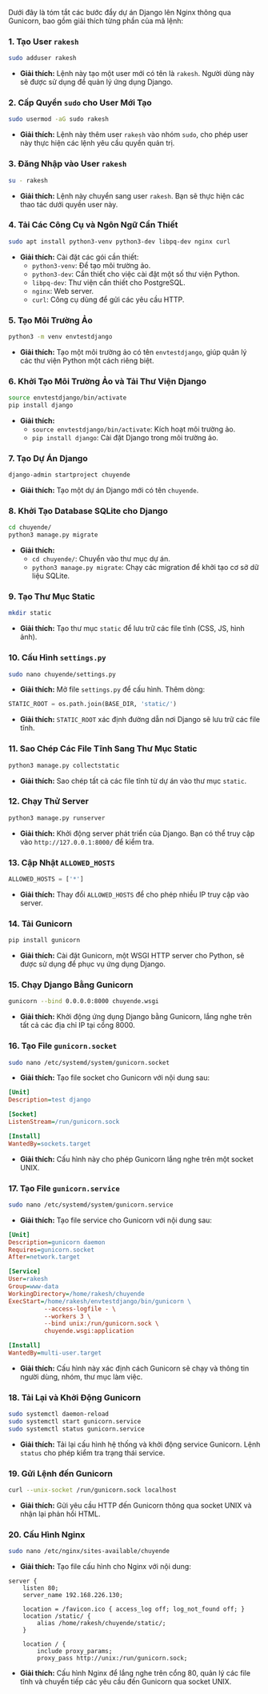 Dưới đây là tóm tắt các bước đẩy dự án Django lên Nginx thông qua Gunicorn, bao gồm giải thích từng phần của mã lệnh:

### 1. Tạo User `rakesh`
```bash
sudo adduser rakesh
```
- **Giải thích:** Lệnh này tạo một user mới có tên là `rakesh`. Người dùng này sẽ được sử dụng để quản lý ứng dụng Django.

### 2. Cấp Quyền `sudo` cho User Mới Tạo
```bash
sudo usermod -aG sudo rakesh
```
- **Giải thích:** Lệnh này thêm user `rakesh` vào nhóm `sudo`, cho phép user này thực hiện các lệnh yêu cầu quyền quản trị.

### 3. Đăng Nhập vào User `rakesh`
```bash
su - rakesh
```
- **Giải thích:** Lệnh này chuyển sang user `rakesh`. Bạn sẽ thực hiện các thao tác dưới quyền user này.

### 4. Tải Các Công Cụ và Ngôn Ngữ Cần Thiết
```bash
sudo apt install python3-venv python3-dev libpq-dev nginx curl
```
- **Giải thích:** Cài đặt các gói cần thiết:
  - `python3-venv`: Để tạo môi trường ảo.
  - `python3-dev`: Cần thiết cho việc cài đặt một số thư viện Python.
  - `libpq-dev`: Thư viện cần thiết cho PostgreSQL.
  - `nginx`: Web server.
  - `curl`: Công cụ dùng để gửi các yêu cầu HTTP.

### 5. Tạo Môi Trường Ảo
```bash
python3 -m venv envtestdjango
```
- **Giải thích:** Tạo một môi trường ảo có tên `envtestdjango`, giúp quản lý các thư viện Python một cách riêng biệt.

### 6. Khởi Tạo Môi Trường Ảo và Tải Thư Viện Django
```bash
source envtestdjango/bin/activate
pip install django
```
- **Giải thích:**
  - `source envtestdjango/bin/activate`: Kích hoạt môi trường ảo.
  - `pip install django`: Cài đặt Django trong môi trường ảo.

### 7. Tạo Dự Án Django
```bash
django-admin startproject chuyende
```
- **Giải thích:** Tạo một dự án Django mới có tên `chuyende`.

### 8. Khởi Tạo Database SQLite cho Django
```bash
cd chuyende/
python3 manage.py migrate
```
- **Giải thích:**
  - `cd chuyende/`: Chuyển vào thư mục dự án.
  - `python3 manage.py migrate`: Chạy các migration để khởi tạo cơ sở dữ liệu SQLite.

### 9. Tạo Thư Mục Static
```bash
mkdir static
```
- **Giải thích:** Tạo thư mục `static` để lưu trữ các file tĩnh (CSS, JS, hình ảnh).

### 10. Cấu Hình `settings.py`
```bash
sudo nano chuyende/settings.py
```
- **Giải thích:** Mở file `settings.py` để cấu hình. Thêm dòng:
```python
STATIC_ROOT = os.path.join(BASE_DIR, 'static/')
```
- **Giải thích:** `STATIC_ROOT` xác định đường dẫn nơi Django sẽ lưu trữ các file tĩnh.

### 11. Sao Chép Các File Tĩnh Sang Thư Mục Static
```bash
python3 manage.py collectstatic
```
- **Giải thích:** Sao chép tất cả các file tĩnh từ dự án vào thư mục `static`.

### 12. Chạy Thử Server
```bash
python3 manage.py runserver
```
- **Giải thích:** Khởi động server phát triển của Django. Bạn có thể truy cập vào `http://127.0.0.1:8000/` để kiểm tra.

### 13. Cập Nhật `ALLOWED_HOSTS`
```python
ALLOWED_HOSTS = ['*']
```
- **Giải thích:** Thay đổi `ALLOWED_HOSTS` để cho phép nhiều IP truy cập vào server.

### 14. Tải Gunicorn
```bash
pip install gunicorn
```
- **Giải thích:** Cài đặt Gunicorn, một WSGI HTTP server cho Python, sẽ được sử dụng để phục vụ ứng dụng Django.

### 15. Chạy Django Bằng Gunicorn
```bash
gunicorn --bind 0.0.0.0:8000 chuyende.wsgi
```
- **Giải thích:** Khởi động ứng dụng Django bằng Gunicorn, lắng nghe trên tất cả các địa chỉ IP tại cổng 8000.

### 16. Tạo File `gunicorn.socket`
```bash
sudo nano /etc/systemd/system/gunicorn.socket
```
- **Giải thích:** Tạo file socket cho Gunicorn với nội dung sau:
```ini
[Unit]
Description=test django

[Socket]
ListenStream=/run/gunicorn.sock

[Install]
WantedBy=sockets.target
```
- **Giải thích:** Cấu hình này cho phép Gunicorn lắng nghe trên một socket UNIX.

### 17. Tạo File `gunicorn.service`
```bash
sudo nano /etc/systemd/system/gunicorn.service
```
- **Giải thích:** Tạo file service cho Gunicorn với nội dung sau:
```ini
[Unit]
Description=gunicorn daemon
Requires=gunicorn.socket
After=network.target

[Service]
User=rakesh
Group=www-data
WorkingDirectory=/home/rakesh/chuyende  
ExecStart=/home/rakesh/envtestdjango/bin/gunicorn \
          --access-logfile - \
          --workers 3 \
          --bind unix:/run/gunicorn.sock \
          chuyende.wsgi:application

[Install]
WantedBy=multi-user.target
```
- **Giải thích:** Cấu hình này xác định cách Gunicorn sẽ chạy và thông tin người dùng, nhóm, thư mục làm việc.

### 18. Tải Lại và Khởi Động Gunicorn
```bash
sudo systemctl daemon-reload
sudo systemctl start gunicorn.service
sudo systemctl status gunicorn.service
```
- **Giải thích:** Tải lại cấu hình hệ thống và khởi động service Gunicorn. Lệnh `status` cho phép kiểm tra trạng thái service.

### 19. Gửi Lệnh đến Gunicorn
```bash
curl --unix-socket /run/gunicorn.sock localhost
```
- **Giải thích:** Gửi yêu cầu HTTP đến Gunicorn thông qua socket UNIX và nhận lại phản hồi HTML.

### 20. Cấu Hình Nginx
```bash
sudo nano /etc/nginx/sites-available/chuyende
```
- **Giải thích:** Tạo file cấu hình cho Nginx với nội dung:
```nginx
server {
    listen 80;
    server_name 192.168.226.130;

    location = /favicon.ico { access_log off; log_not_found off; }
    location /static/ {
        alias /home/rakesh/chuyende/static/;
    }

    location / {
        include proxy_params;
        proxy_pass http://unix:/run/gunicorn.sock;
```
- **Giải thích:** Cấu hình Nginx để lắng nghe trên cổng 80, quản lý các file tĩnh và chuyển tiếp các yêu cầu đến Gunicorn qua socket UNIX.